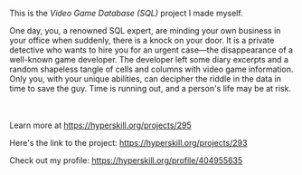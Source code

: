 This is the *Video Game Database (SQL)* project I made myself.


<p>One day, you, a renowned SQL expert, are minding your own business in your office when suddenly, there is a knock on your door. It is a private detective who wants to hire you for an urgent case—the disappearance of a well-known game developer. The developer left some diary excerpts and a random shapeless tangle of cells and columns with video game information. Only you, with your unique abilities, can decipher the riddle in the data in time to save the guy. Time is running out, and a person's life may be at risk.</p><br/><br/>Learn more at <a href="https://hyperskill.org/projects/295?utm_source=ide&utm_medium=ide&utm_campaign=ide&utm_content=project-card">https://hyperskill.org/projects/295</a>

Here's the link to the project: https://hyperskill.org/projects/293

Check out my profile: https://hyperskill.org/profile/404955635
